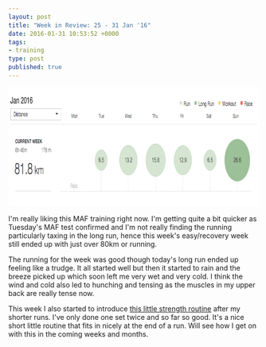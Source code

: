 ```yaml
---
layout: post
title: "Week in Review: 25 - 31 Jan '16"
date: 2016-01-31 10:53:52 +0000
tags:
- training
type: post
published: true
---
```


<a href="/img/week-in-review-25-31Jan16.png"><img alt="Week in Review: 25 - 31 Jan '16" src="/img/week-in-review-25-31Jan16.png" width="840" height="240" class="center" /></a>

I'm really liking this MAF training right now.  I'm getting quite a bit quicker as Tuesday's MAF test confirmed and I'm not really finding the running particularly taxing in the long run, hence this week's easy/recovery week still ended up with just over 80km or running.

The running for the week was good though today's long run ended up feeling like a trudge.  It all started well but then it started to rain and the breeze picked up which soon left me very wet and very cold. I think the wind and cold also led to hunching and tensing as the muscles in my upper back are really tense now.

This week I also started to introduce [this little strength routine](http://www.rockcreekrunner.com/2016/01/14/strength-routine-for-runners/) after my shorter runs.  I've only done one set twice and so far so good.  It's a nice short little routine that fits in nicely at the end of a run.  Will see how I get on with this in the coming weeks and months.
